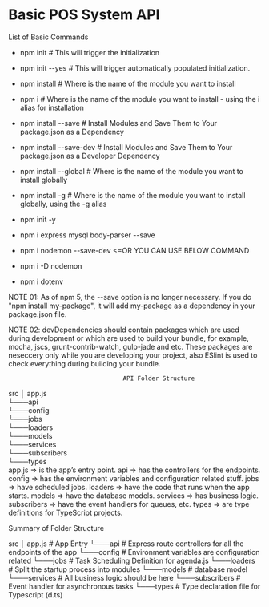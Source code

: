 # Basic POS System API

List of Basic Commands
 * npm init # This will trigger the initialization 
 * npm init --yes # This will trigger automatically populated initialization. 
 * npm install <module> # Where <module> is the name of the module you want to install 
 * npm i <module> # Where <module> is the name of the module you want to install - using the i alias for installation 
 * npm install <module> --save # Install Modules and Save Them to Your package.json as a Dependency
 * npm install <module> --save-dev # Install Modules and Save Them to Your package.json as a Developer Dependency
 * npm install <module> --global # Where <module> is the name of the module you want to install globally 
 * npm install <module> -g # Where <module> is the name of the module you want to install globally, using the -g alias 


 * npm init -y
 * npm i express mysql body-parser --save
 * npm i nodemon --save-dev     <=OR YOU CAN USE BELOW COMMAND
 * npm i -D nodemon
 * npm i dotenv
 
 
 NOTE 01: As of npm 5, the --save option is no longer necessary. If you do "npm install my-package", it will add my-package as a dependency in your package.json file. 
 
 NOTE 02: devDependencies should contain packages which are used during development or which are used to build your bundle, for example, mocha, jscs, grunt-contrib-watch, gulp-jade and etc. These packages are neseccery only while you are developing your project, also ESlint is used to check everything during building your bundle.
 
                                    

                                    API Folder Structure
src
│   app.js          
└───api             
└───config          
└───jobs            
└───loaders         
└───models          
└───services        
└───subscribers     
└───types      
app.js      => is the app’s entry point.
api         => has the controllers for the endpoints.
config      => has the environment variables and configuration related stuff.
jobs        => have scheduled jobs.
loaders     => have the code that runs when the app starts.
models      => have the database models.
services    => has business logic.
subscribers => have the event handlers for queues, etc.
types       => are type definitions for TypeScript projects.
 
 
 
 Summary of Folder Structure
 
 src
 │ app.js # App Entry
 └───api # Express route controllers for all the endpoints of the app
 └───config # Environment variables are configuration related
 └───jobs # Task Scheduling Definition for agenda.js
 └───loaders # Split the startup process into modules
 └───models # database model
 └───services # All business logic should be here
 └───subscribers # Event handler for asynchronous tasks
 └───types # Type declaration file for Typescript (d.ts)
 

